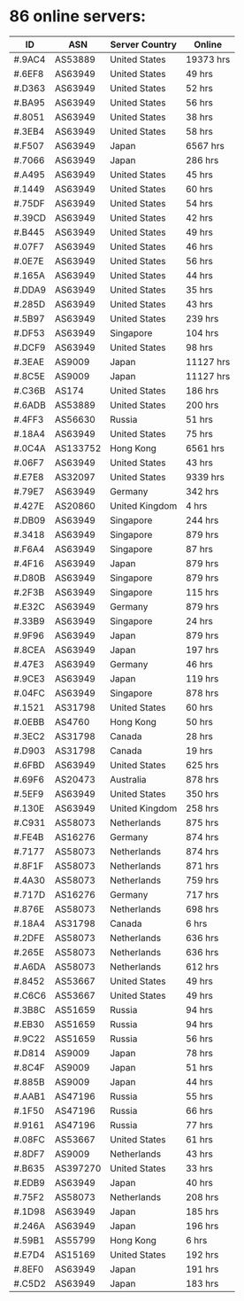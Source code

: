 # 86 online servers:

| ID | ASN | Server Country | Online |
| ------ | ------ | ------ | ------ |
| #.9AC4 | AS53889 | United States | 19373 hrs |
| #.6EF8 | AS63949 | United States | 49 hrs |
| #.D363 | AS63949 | United States | 52 hrs |
| #.BA95 | AS63949 | United States | 56 hrs |
| #.8051 | AS63949 | United States | 38 hrs |
| #.3EB4 | AS63949 | United States | 58 hrs |
| #.F507 | AS63949 | Japan | 6567 hrs |
| #.7066 | AS63949 | Japan | 286 hrs |
| #.A495 | AS63949 | United States | 45 hrs |
| #.1449 | AS63949 | United States | 60 hrs |
| #.75DF | AS63949 | United States | 54 hrs |
| #.39CD | AS63949 | United States | 42 hrs |
| #.B445 | AS63949 | United States | 49 hrs |
| #.07F7 | AS63949 | United States | 46 hrs |
| #.0E7E | AS63949 | United States | 56 hrs |
| #.165A | AS63949 | United States | 44 hrs |
| #.DDA9 | AS63949 | United States | 35 hrs |
| #.285D | AS63949 | United States | 43 hrs |
| #.5B97 | AS63949 | United States | 239 hrs |
| #.DF53 | AS63949 | Singapore | 104 hrs |
| #.DCF9 | AS63949 | United States | 98 hrs |
| #.3EAE | AS9009 | Japan | 11127 hrs |
| #.8C5E | AS9009 | Japan | 11127 hrs |
| #.C36B | AS174 | United States | 186 hrs |
| #.6ADB | AS53889 | United States | 200 hrs |
| #.4FF3 | AS56630 | Russia | 51 hrs |
| #.18A4 | AS63949 | United States | 75 hrs |
| #.0C4A | AS133752 | Hong Kong | 6561 hrs |
| #.06F7 | AS63949 | United States | 43 hrs |
| #.E7E8 | AS32097 | United States | 9339 hrs |
| #.79E7 | AS63949 | Germany | 342 hrs |
| #.427E | AS20860 | United Kingdom | 4 hrs |
| #.DB09 | AS63949 | Singapore | 244 hrs |
| #.3418 | AS63949 | Singapore | 879 hrs |
| #.F6A4 | AS63949 | Singapore | 87 hrs |
| #.4F16 | AS63949 | Japan | 879 hrs |
| #.D80B | AS63949 | Singapore | 879 hrs |
| #.2F3B | AS63949 | Singapore | 115 hrs |
| #.E32C | AS63949 | Germany | 879 hrs |
| #.33B9 | AS63949 | Singapore | 24 hrs |
| #.9F96 | AS63949 | Japan | 879 hrs |
| #.8CEA | AS63949 | Japan | 197 hrs |
| #.47E3 | AS63949 | Germany | 46 hrs |
| #.9CE3 | AS63949 | Japan | 119 hrs |
| #.04FC | AS63949 | Singapore | 878 hrs |
| #.1521 | AS31798 | United States | 60 hrs |
| #.0EBB | AS4760 | Hong Kong | 50 hrs |
| #.3EC2 | AS31798 | Canada | 28 hrs |
| #.D903 | AS31798 | Canada | 19 hrs |
| #.6FBD | AS63949 | United States | 625 hrs |
| #.69F6 | AS20473 | Australia | 878 hrs |
| #.5EF9 | AS63949 | United States | 350 hrs |
| #.130E | AS63949 | United Kingdom | 258 hrs |
| #.C931 | AS58073 | Netherlands | 875 hrs |
| #.FE4B | AS16276 | Germany | 874 hrs |
| #.7177 | AS58073 | Netherlands | 874 hrs |
| #.8F1F | AS58073 | Netherlands | 871 hrs |
| #.4A30 | AS58073 | Netherlands | 759 hrs |
| #.717D | AS16276 | Germany | 717 hrs |
| #.876E | AS58073 | Netherlands | 698 hrs |
| #.18A4 | AS31798 | Canada | 6 hrs |
| #.2DFE | AS58073 | Netherlands | 636 hrs |
| #.265E | AS58073 | Netherlands | 636 hrs |
| #.A6DA | AS58073 | Netherlands | 612 hrs |
| #.8452 | AS53667 | United States | 49 hrs |
| #.C6C6 | AS53667 | United States | 49 hrs |
| #.3B8C | AS51659 | Russia | 94 hrs |
| #.EB30 | AS51659 | Russia | 94 hrs |
| #.9C22 | AS51659 | Russia | 56 hrs |
| #.D814 | AS9009 | Japan | 78 hrs |
| #.8C4F | AS9009 | Japan | 51 hrs |
| #.885B | AS9009 | Japan | 44 hrs |
| #.AAB1 | AS47196 | Russia | 55 hrs |
| #.1F50 | AS47196 | Russia | 66 hrs |
| #.9161 | AS47196 | Russia | 77 hrs |
| #.08FC | AS53667 | United States | 61 hrs |
| #.8DF7 | AS9009 | Netherlands | 43 hrs |
| #.B635 | AS397270 | United States | 33 hrs |
| #.EDB9 | AS63949 | Japan | 40 hrs |
| #.75F2 | AS58073 | Netherlands | 208 hrs |
| #.1D98 | AS63949 | Japan | 185 hrs |
| #.246A | AS63949 | Japan | 196 hrs |
| #.59B1 | AS55799 | Hong Kong | 6 hrs |
| #.E7D4 | AS15169 | United States | 192 hrs |
| #.8EF0 | AS63949 | Japan | 191 hrs |
| #.C5D2 | AS63949 | Japan | 183 hrs |

